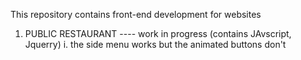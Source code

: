 

This repository contains front-end development for websites

1. PUBLIC RESTAURANT ---- work in progress (contains JAvscript, Jquerry)
          i. the side menu works but the animated buttons don't

